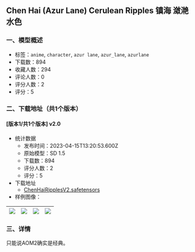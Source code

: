 ## Chen Hai (Azur Lane) Cerulean Ripples 镇海 潋滟水色
### 一、模型概述

- 标签：`anime`, `character`, `azur lane`, `azur_lane`, `azurlane`
- 下载数：894
- 收藏人数：294
- 评论人数：0
- 评分人数：2
- 评分：5

### 二、下载地址（共1个版本）

#### [版本1/共1个版本] v2.0

- 统计数据
  - 发布时间：2023-04-15T13:20:53.600Z
  - 原始模型：SD 1.5
  - 下载数：894
  - 评分人数：2
  - 评分：5
- 下载地址
  - [ChenHaiRipplesV2.safetensors](https://civitai.com/api/download/models/46402)
- 样例图像：

| <img src="https://image.civitai.com/xG1nkqKTMzGDvpLrqFT7WA/16eddcf1-727c-4daf-7866-da5cd0c0a000/width=450/502301.jpeg" /> | <img src="https://image.civitai.com/xG1nkqKTMzGDvpLrqFT7WA/890156fc-8663-4999-14c1-75993085fc00/width=450/502304.jpeg" /> | <img src="https://image.civitai.com/xG1nkqKTMzGDvpLrqFT7WA/1ce6437c-64e8-477e-d331-d3049062d300/width=450/502306.jpeg" /> | <img src="https://image.civitai.com/xG1nkqKTMzGDvpLrqFT7WA/1a995e2b-f03e-457c-c078-d4673de2e500/width=450/502312.jpeg" /> |
| ---- | ---- | ---- | ---- |


### 三、详情
<p>只能说AOM2确实是经典。</p>